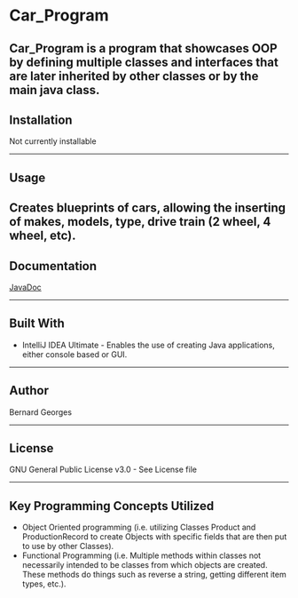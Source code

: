 # Car_Program
Car_Program is a program that showcases OOP by defining multiple classes and
interfaces that are later inherited by other classes or by the main java class.
-------------------------------------------------------------------------------
## Installation
Not currently installable

-------------------------------------------------------------------------------
## Usage
Creates blueprints of cars, allowing the inserting of makes, models, type,
drive train (2 wheel, 4 wheel, etc).
-------------------------------------------------------------------------------
## Documentation

[JavaDoc](https://dranreb22.github.io/Car_Program/index.html)

-------------------------------------------------------------------------------
## Built With
* IntelliJ IDEA Ultimate - Enables the use of creating Java applications, either console based or GUI.

-------------------------------------------------------------------------------
## Author
Bernard Georges

-------------------------------------------------------------------------------
## License
GNU General Public License v3.0 - See License file

-------------------------------------------------------------------------------
## Key Programming Concepts Utilized
* Object Oriented programming (i.e. utilizing Classes Product and ProductionRecord to create Objects with specific fields
that are then put to use by other Classes).
* Functional Programming (i.e. Multiple methods within classes not necessarily intended to be classes from which
objects are created. These methods do things such as reverse a string, getting different item types, etc.).